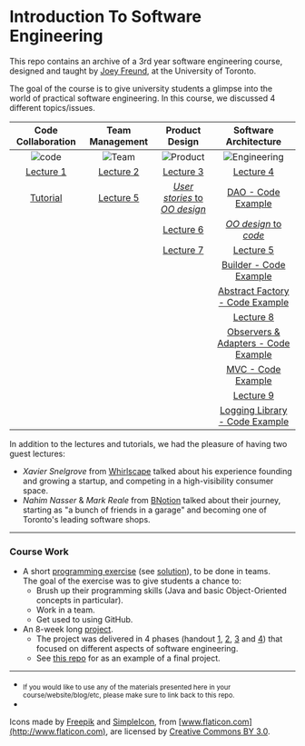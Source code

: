 Introduction To Software Engineering
====================================

This repo contains an archive of a 3rd year software engineering course, designed and taught by [Joey Freund](https://github.com/joeyfreund), at the University of Toronto.

The goal of the course is to give university students a glimpse into the world of practical software engineering.
In this course, we discussed 4 different topics/issues.


| Code Collaboration    | Team Management       | Product Design        | Software Architecture  |
|:---------------------:|:---------------------:|:---------------------:|:---------------------:|
| ![code](img/code.png) | ![Team](img/team.png) | ![Product](img/product.png) | ![Engineering](img/eng.png) |
| [Lecture 1](https://docs.google.com/presentation/d/1TILN1mCvZSlhN_ZSDYvpyCLIB9exEj_8VNRlxaBo8Lk/edit?usp=sharing) | [Lecture 2](https://docs.google.com/presentation/d/1cSps1xrdWnRCSvuDq5_3CST5HEc0k_nz4NkSsszThTs/edit?usp=sharing) | [Lecture 3](https://docs.google.com/presentation/d/17jIrffuu78dUq_fd4ukuH9L3xPvWo3TN2b28jYHhILA/edit?usp=sharing) | [Lecture 4](https://docs.google.com/presentation/d/1djBbiUoo_68UH-mdd2EeJbXqAS5A5_3_G1WxnO6aAp8/edit?usp=sharing) |
| [Tutorial](https://github.com/csc301-fall2014/Tutorial1) | [Lecture 5](https://docs.google.com/presentation/d/11J0p13S2bLqTu4u-c8a0HCebPjUEaby493eoRCz74f4#slide=id.g4878a9628_0144) | [_User stories_ to _OO design_](https://github.com/csc301-fall2014/CSC301H5F-home/blob/master/tutorial-week5/handout.md) | [DAO - Code Example](https://github.com/csc301-fall2014/DAOExample) |
|  |  | [Lecture 6](https://docs.google.com/presentation/d/1nJyK6CPDuBWMifnztRcNWN_mzL2_QJUhR6nTxrTENk0/edit?usp=sharing) | [_OO design_ to _code_](https://github.com/csc301-fall2014/CRC2CodeExample) |
|  |  | [Lecture 7](https://docs.google.com/presentation/d/1d7qG3fuoUO9C38lTGSvs326AoG1Lww1AvTGART00fwc/edit?usp=sharing) | [Lecture 5](https://docs.google.com/presentation/d/11J0p13S2bLqTu4u-c8a0HCebPjUEaby493eoRCz74f4) |
|  |  |  | [Builder - Code Example](https://github.com/csc301-fall2014/BuilderExample) |
|  |  |  | [Abstract Factory - Code Example](https://github.com/csc301-fall2014/AbstractFactoryExample) |
|  |  |  | [Lecture 8](https://docs.google.com/presentation/d/1YSuixvtxc8csZCSFyUFwYlRHxw31DVi0t6coS4zrjB4/edit?usp=sharing) |
| | | | [Observers & Adapters - Code Example](https://github.com/csc301-fall2014/ObserverAndAdapterExample) |
| | | | [MVC - Code Example](https://github.com/csc301-fall2014/MVCExample) |
| | | | [Lecture 9](https://docs.google.com/presentation/d/1abCtLfYyBh5BfTv81KgQQrT1eLYFNiFGkAN-79vxWoM/edit?usp=sharing) |
| | | | [Logging Library - Code Example](https://github.com/csc301-fall2014/LoggingExample) |


In addition to the lectures and tutorials, we had the pleasure of having two guest lectures:
 * _Xavier Snelgrove_ from [Whirlscape](http://minuum.com/) talked about his experience founding and growing a startup, and competing in a high-visibility consumer space.
 * _Nahim Nasser_ & _Mark Reale_ from [BNotion](http://bnotions.com/) talked about their journey, starting as "a bunch of friends in a garage" and becoming one of Toronto's leading software shops.

----

### Course Work

 * A short [programming exercise](https://github.com/csc301-fall2014/Exercise1) (see [solution](https://github.com/csc301-fall2014/Exercise1Solution)), to be done in teams.     
   The goal of the exercise was to give students a chance to:
   * Brush up their programming skills (Java and basic Object-Oriented concepts in particular).
   * Work in a team.
   * Get used to using GitHub.
 * An 8-week long [project](https://github.com/csc301-fall2014/CSC301H5F-home/blob/master/ProjectOptions.md).     
   * The project was delivered in 4 phases (handout [1](https://github.com/csc301-fall2014/CSC301H5F-home/blob/master/Phase1Handout.md), [2](https://github.com/csc301-fall2014/CSC301H5F-home/blob/master/Phase2Handout.md), [3](https://github.com/csc301-fall2014/CSC301H5F-home/blob/master/Phase3Handout.md) and [4](https://github.com/csc301-fall2014/CSC301H5F-home/blob/master/Phase4Handout.md)) that focused on different aspects of software engineering.
   * See [this repo](https://github.com/csc301-fall2014/Proj-Evening-Team8-repo) for as an example of a final project.


-----


 * <sub>If you would like to use any of the materials presented here in your course/website/blog/etc, please make sure to link back to this repo.</sub>
 * <sub>
Icons made by [Freepik](http://www.freepik.com) and [SimpleIcon](http://www.simpleicon.com), from 
[www.flaticon.com](http://www.flaticon.com), are licensed by [Creative Commons BY 3.0](http://creativecommons.org/licenses/by/3.0).
</sub>
